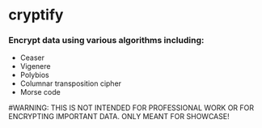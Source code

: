 # cryptify

### Encrypt data using various algorithms including:

- Ceaser
- Vigenere
- Polybios
- Columnar transposition cipher
- Morse code

#WARNING:
THIS IS NOT INTENDED FOR PROFESSIONAL WORK OR FOR ENCRYPTING IMPORTANT DATA. ONLY MEANT FOR SHOWCASE!
